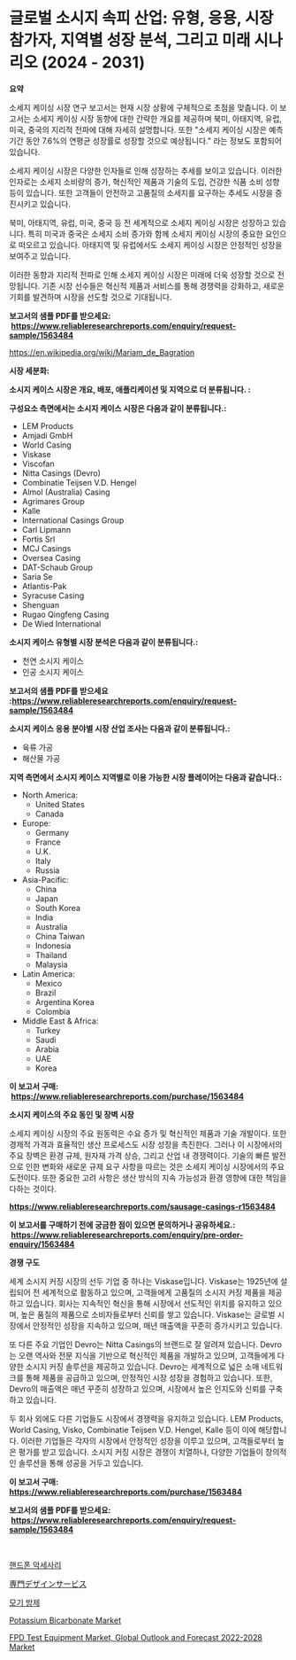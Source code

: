 <p><h1>글로벌 소시지 속피 산업: 유형, 응용, 시장 참가자, 지역별 성장 분석, 그리고 미래 시나리오 (2024 - 2031)</h1></p><p><strong>요약</strong></p>
<p><p>소세지 케이싱 시장 연구 보고서는 현재 시장 상황에 구체적으로 초점을 맞춥니다. 이 보고서는 소세지 케이싱 시장 동향에 대한 간략한 개요를 제공하며 북미, 아태지역, 유럽, 미국, 중국의 지리적 전파에 대해 자세히 설명합니다. 또한 "소세지 케이싱 시장은 예측 기간 동안 7.6%의 연평균 성장률로 성장할 것으로 예상됩니다." 라는 정보도 포함되어 있습니다.</p><p>소세지 케이싱 시장은 다양한 인자들로 인해 성장하는 추세를 보이고 있습니다. 이러한 인자로는 소세지 소비량의 증가, 혁신적인 제품과 기술의 도입, 건강한 식품 소비 성향 등이 있습니다. 또한 고객들이 안전하고 고품질의 소세지를 요구하는 추세도 시장을 증진시키고 있습니다.</p><p>북미, 아태지역, 유럽, 미국, 중국 등 전 세계적으로 소세지 케이싱 시장은 성장하고 있습니다. 특히 미국과 중국은 소세지 소비 증가와 함께 소세지 케이싱 시장의 중요한 요인으로 떠오르고 있습니다. 아태지역 및 유럽에서도 소세지 케이싱 시장은 안정적인 성장을 보여주고 있습니다.</p><p>이러한 동향과 지리적 전파로 인해 소세지 케이싱 시장은 미래에 더욱 성장할 것으로 전망됩니다. 기존 시장 선수들은 혁신적 제품과 서비스를 통해 경쟁력을 강화하고, 새로운 기회를 발견하며 시장을 선도할 것으로 기대됩니다.</p></p>
<p><strong>보고서의 샘플 PDF를 받으세요: &nbsp;<a href="https://www.reliableresearchreports.com/enquiry/request-sample/1563484">https://www.reliableresearchreports.com/enquiry/request-sample/1563484</a></strong></p>
<p><a href="https://en.wikipedia.org/wiki/Mariam_de_Bagration">https://en.wikipedia.org/wiki/Mariam_de_Bagration</a></p>
<p><strong>시장 세분화:</strong></p>
<p><strong> 소시지 케이스 시장은 개요, 배포, 애플리케이션 및 지역으로 더 분류됩니다. :</strong></p>
<p><strong>구성요소 측면에서는 소시지 케이스 시장은 다음과 같이 분류됩니다.:</strong></p>
<p><ul><li>LEM Products</li><li>Amjadi GmbH</li><li>World Casing</li><li>Viskase</li><li>Viscofan</li><li>Nitta Casings (Devro)</li><li>Combinatie Teijsen V.D. Hengel</li><li>Almol (Australia) Casing</li><li>Agrimares Group</li><li>Kalle</li><li>International Casings Group</li><li>Carl Lipmann</li><li>Fortis Srl</li><li>MCJ Casings</li><li>Oversea Casing</li><li>DAT-Schaub Group</li><li>Saria Se</li><li>Atlantis-Pak</li><li>Syracuse Casing</li><li>Shenguan</li><li>Rugao Qingfeng Casing</li><li>De Wied International</li></ul></p>
<p><strong> 소시지 케이스 유형별 시장 분석은 다음과 같이 분류됩니다.:</strong></p>
<p><ul><li>천연 소시지 케이스</li><li>인공 소시지 케이스</li></ul></p>
<p><strong>보고서의 샘플 PDF를 받으세요 :<a href="https://www.reliableresearchreports.com/enquiry/request-sample/1563484">https://www.reliableresearchreports.com/enquiry/request-sample/1563484</a></strong></p>
<p><strong> 소시지 케이스 응용 분야별 시장 산업 조사는 다음과 같이 분류됩니다.:</strong></p>
<p><ul><li>육류 가공</li><li>해산물 가공</li></ul></p>
<p><strong>지역 측면에서 소시지 케이스 지역별로 이용 가능한 시장 플레이어는 다음과 같습니다.:</strong></p>
<p><ul>
    <li>
        North America:
        <ul>
            <li>United States</li>
            <li>Canada</li>
        </ul>
    </li>
    <li>
        Europe:
        <ul>
            <li>Germany</li>
            <li>France</li>
            <li>U.K.</li>
            <li>Italy</li>
            <li>Russia</li>
        </ul>
    </li>
    <li>
        Asia-Pacific:
        <ul>
            <li>China</li>
            <li>Japan</li>
            <li>South Korea</li>
            <li>India</li>
            <li>Australia</li>
            <li>China Taiwan</li>
            <li>Indonesia</li>
            <li>Thailand</li>
            <li>Malaysia</li>
        </ul>
    </li>
    <li>
        Latin America:
        <ul>
            <li>Mexico</li>
            <li>Brazil</li>
            <li>Argentina Korea</li>
            <li>Colombia</li>
        </ul>
    </li>
    <li>
        Middle East & Africa:
        <ul>
            <li>Turkey</li>
            <li>Saudi</li>
            <li>Arabia</li>
            <li>UAE</li>
            <li>Korea</li>
        </ul>
    </li>
    </ul></p>
<p><strong>이 보고서 구매: &nbsp;<a href="https://www.reliableresearchreports.com/purchase/1563484">https://www.reliableresearchreports.com/purchase/1563484</a></strong></p>
<p><strong>소시지 케이스의 주요 동인 및 장벽 시장</strong></p>
<p><p>소세지 케이싱 시장의 주요 원동력은 수요 증가 및 혁신적인 제품과 기술 개발이다. 또한 경제적 가격과 효율적인 생산 프로세스도 시장 성장을 촉진한다. 그러나 이 시장에서의 주요 장벽은 환경 규제, 원자재 가격 상승, 그리고 산업 내 경쟁력이다. 기술의 빠른 발전으로 인한 변화와 새로운 규제 요구 사항을 따르는 것은 소세지 케이싱 시장에서의 주요 도전이다. 또한 중요한 고려 사항은 생산 방식의 지속 가능성과 환경 영향에 대한 책임을 다하는 것이다.</p></p>
<p><strong><a href="https://www.reliableresearchreports.com/sausage-casings-r1563484">https://www.reliableresearchreports.com/sausage-casings-r1563484</a></strong></p>
<p><strong>이 보고서를 구매하기 전에 궁금한 점이 있으면 문의하거나 공유하세요.: &nbsp;<a href="https://www.reliableresearchreports.com/enquiry/pre-order-enquiry/1563484">https://www.reliableresearchreports.com/enquiry/pre-order-enquiry/1563484</a></strong></p>
<p><strong>경쟁 구도</strong></p>
<p><p>세계 소시지 커징 시장의 선두 기업 중 하나는 Viskase입니다. Viskase는 1925년에 설립되어 전 세계적으로 활동하고 있으며, 고객들에게 고품질의 소시지 커징 제품을 제공하고 있습니다. 회사는 지속적인 혁신을 통해 시장에서 선도적인 위치를 유지하고 있으며, 높은 품질의 제품으로 소비자들로부터 신뢰를 쌓고 있습니다. Viskase는 글로벌 시장에서 안정적인 성장을 지속하고 있으며, 매년 매출액을 꾸준히 증가시키고 있습니다.</p><p>또 다른 주요 기업인 Devro는 Nitta Casings의 브랜드로 잘 알려져 있습니다. Devro는 오랜 역사와 전문 지식을 기반으로 혁신적인 제품을 개발하고 있으며, 고객들에게 다양한 소시지 커징 솔루션을 제공하고 있습니다. Devro는 세계적으로 넓은 소매 네트워크를 통해 제품을 공급하고 있으며, 안정적인 시장 성장을 경험하고 있습니다. 또한, Devro의 매출액은 매년 꾸준히 성장하고 있으며, 시장에서 높은 인지도와 신뢰를 구축하고 있습니다.</p><p>두 회사 외에도 다른 기업들도 시장에서 경쟁력을 유지하고 있습니다. LEM Products, World Casing, Visko, Combinatie Teijsen V.D. Hengel, Kalle 등이 이에 해당합니다. 이러한 기업들은 각자의 시장에서 안정적인 성장을 이루고 있으며, 고객들로부터 높은 평가를 받고 있습니다. 소시지 커징 시장은 경쟁이 치열하나, 다양한 기업들이 창의적인 솔루션을 통해 성공을 거두고 있습니다.</p></p>
<p><strong>이 보고서 구매: &nbsp; <a href="https://www.reliableresearchreports.com/purchase/1563484">https://www.reliableresearchreports.com/purchase/1563484</a></strong></p>
<p><strong>보고서의 샘플 PDF를 받으세요: &nbsp;<a href="https://www.reliableresearchreports.com/enquiry/request-sample/1563484">https://www.reliableresearchreports.com/enquiry/request-sample/1563484</a></strong><strong></strong></p>
<p>&nbsp;</p>
<p><p><a href="https://github.com/sougarounis/Market-Research-Report-List-4/blob/main/96390595132.md">핸드폰 악세사리</a></p><p><a href="https://medium.com/@jonathandavies84/%E7%89%B9%E6%AE%8A%E5%8C%96%E3%81%95%E3%82%8C%E3%81%9F%E3%83%87%E3%82%B6%E3%82%A4%E3%83%B3%E3%82%B5%E3%83%BC%E3%83%93%E3%82%B9%E5%B8%82%E5%A0%B4%E3%83%AC%E3%83%9D%E3%83%BC%E3%83%88-%E3%82%A4%E3%83%B3%E3%83%86%E3%83%AA%E3%82%A2%E3%83%87%E3%82%B6%E3%82%A4%E3%83%8A%E3%83%BC-%E7%94%A3%E6%A5%AD%E3%83%87%E3%82%B6%E3%82%A4%E3%83%8A%E3%83%BC-%E3%82%B0%E3%83%A9%E3%83%95%E3%82%A3%E3%83%83%E3%82%AF%E3%83%87%E3%82%B6%E3%82%A4%E3%83%8A%E3%83%BC-%E3%83%95%E3%82%A1%E3%83%83%E3%82%B7%E3%83%A7%E3%83%B3%E3%83%87%E3%82%B6%E3%82%A4%E3%83%8A%E3%83%BC-%E3%81%9D%E3%81%AE%E4%BB%96%E3%81%AE%E8%A3%BD%E5%93%81%E3%82%BF%E3%82%A4%E3%83%97%E5%88%A5-%E3%82%A8%E3%83%B3%E3%83%89%E3%83%A6%E3%83%BC%E3%82%B9-%E3%83%93%E3%82%B8%E3%83%8D%E3%82%B9%E5%88%A9%E7%94%A8-%E7%94%A3%E6%A5%AD%E7%94%A8%E9%80%94-%E3%81%9D%E3%81%AE%E4%BB%96-787f11d92def">専門デザインサービス</a></p><p><a href="https://medium.com/@kelleebernier185_40276/%EA%B8%80%EB%A1%9C%EB%B2%8C-%EB%AA%A8%EA%B8%B0-%ED%87%B4%EC%B9%98-%EC%8B%9C%EC%9E%A5-%EA%B7%9C%EB%AA%A8-%EB%B0%8F-%EC%A0%90%EC%9C%A0%EC%9C%A8-%EB%B6%84%EC%84%9D-%EC%A0%9C%ED%92%88-%EC%9C%A0%ED%98%95%EB%B3%84-%EC%9D%91%EC%9A%A9%EB%B3%84-%EC%A7%80%EC%97%AD%EB%B3%84-%EC%98%88%EC%B8%A1-2024-2031-e1ad3c521761">모기 방제</a></p><p><a href="https://github.com/RichRobinson5/Market-Research-Report-List-6/blob/main/potassium-bicarbonate-market.md">Potassium Bicarbonate Market</a></p><p><a href="https://medium.com/@philipwolf61/fpd-test-equipment-market-global-outlook-and-forecast-2022-2028-industry-analysis-report-its-2fff1b14cb9f">FPD Test Equipment Market, Global Outlook and Forecast 2022-2028 Market</a></p></p>